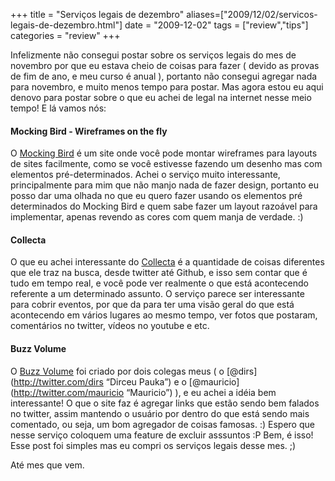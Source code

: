 +++
title = "Serviços legais de dezembro"
aliases=["2009/12/02/servicos-legais-de-dezembro.html"]
date = "2009-12-02"
tags = ["review","tips"]
categories = "review"
+++

Infelizmente não consegui postar sobre os serviços legais do mes de
novembro por que eu estava cheio de coisas para fazer ( devido as provas
de fim de ano, e meu curso é anual ), portanto não consegui agregar nada
para novembro, e muito menos tempo para postar. Mas agora estou eu aqui
denovo para postar sobre o que eu achei de legal na internet nesse meio
tempo! E lá vamos nós:

#### Mocking Bird - Wireframes on the fly

O [Mocking Bird](http://gomockingbird.com/) é um site
onde você pode montar wireframes para layouts de sites facilmente, como
se você estivesse fazendo um desenho mas com elementos pré-determinados.
Achei o serviço muito interessante, principalmente para mim que não
manjo nada de fazer design, portanto eu posso dar uma olhada no que eu
quero fazer usando os elementos pré determinados do Mocking Bird e quem
sabe fazer um layout razoável para implementar, apenas revendo as cores
com quem manja de verdade. :)

#### Collecta

O que eu achei interessante do [Collecta](http://www.collecta.com) é a
quantidade de coisas diferentes que ele traz na busca, desde twitter
até Github, e isso sem contar que é tudo em tempo real, e você pode
ver realmente o que está acontecendo referente a um determinado
assunto. O serviço parece ser interessante para cobrir eventos, por
que da para ter uma visão geral do que está acontecendo em vários
lugares ao mesmo tempo, ver fotos que postaram, comentários no
twitter, vídeos no youtube e etc.

#### Buzz Volume

O [Buzz Volume](http://buzzvolume.com/) foi criado por
dois colegas meus ( o [@dirs](http://twitter.com/dirs “Dirceu Pauka”)
e o [@mauricio](http://twitter.com/mauricio “Mauricio”) ), e eu achei
a idéia bem interessante! O que o site faz é agregar links que estão
sendo bem falados no twitter, assim mantendo o usuário por dentro do que
está sendo mais comentado, ou seja, um bom agregador de coisas famosas.
:) Espero que nesse serviço coloquem uma feature de excluir asssuntos :P
Bem, é isso! Esse post foi simples mas eu compri os serviços legais
desse mes. ;)

Até mes que vem.
